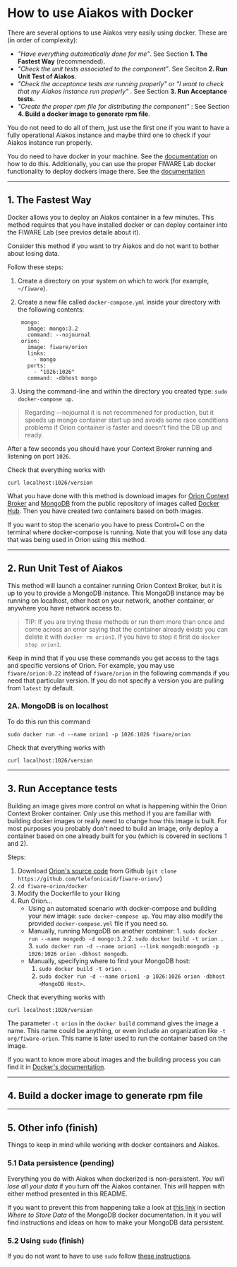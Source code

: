 
# How to use Aiakos with Docker

There are several options to use Aiakos very easily using docker. These are (in order of complexity):

- _"Have everything automatically done for me"_. See Section **1. The Fastest Way** (recommended).
- _"Check the unit tests associated to the component"_. See Seciton **2. Run Unit Test of Aiakos**.
- _"Check the acceptance tests are running properly"_ or _"I want to check that my Aiakos instance run properly"_ . See Section **3. Run Acceptance tests**.
- _"Create the proper rpm file for distributing the component"_ : See Section **4. Build a docker image to generate rpm file**.

You do not need to do all of them, just use the first one if you want to have a fully operational Aiakos instance and maybe third one to check if your Aiakos instance run properly.

You do need to have docker in your machine. See the [documentation](https://docs.docker.com/installation/) on how to do this. Additionally, you can use the proper FIWARE Lab docker functionality to deploy dockers image there. See the [documentation](https://docs.docker.com/installation/)

----
## 1. The Fastest Way

Docker allows you to deploy an Aiakos container in a few minutes. This method requires that you have installed docker or can deploy container into the FIWARE Lab (see previos detaile about it).

Consider this method if you want to try Aiakos and do not want to bother about losing data.

Follow these steps:

1. Create a directory on your system on which to work (for example, `~/fiware`).
2. Create a new file called `docker-compose.yml` inside your directory with the following contents:
	
		mongo:
		  image: mongo:3.2
		  command: --nojournal
		orion:
		  image: fiware/orion
		  links:
		    - mongo
		  ports:
		    - "1026:1026"
		  command: -dbhost mongo

3. Using the command-line and within the directory you created type: `sudo docker-compose up`.

> Regarding --nojournal it is not recommened for production, but it speeds up mongo container start up and avoids some race conditions problems if Orion container is faster and doesn't find the DB up and ready.

After a few seconds you should have your Context Broker running and listening on port `1026`.

Check that everything works with

	curl localhost:1026/version

What you have done with this method is download images for [Orion Context Broker](https://hub.docker.com/r/fiware/orion/) and [MongoDB](https://hub.docker.com/_/mongo/) from the public repository of images called [Docker Hub](https://hub.docker.com/). Then you have created two containers based on both images.

If you want to stop the scenario you have to press Control+C on the terminal where docker-compose is running. Note that you will lose any data that was being used in Orion using this method.

----
## 2. Run Unit Test of Aiakos

This method will launch a container running Orion Context Broker, but it is up to you to provide a MongoDB instance. This MongoDB instance may be running on localhost, other host on your network, another container, or anywhere you have network access to.

> TIP: If you are trying these methods or run them more than once and come across an error saying that the container already exists you can delete it with `docker rm orion1`. If you have to stop it first do `docker stop orion1`.

Keep in mind that if you use these commands you get access to the tags and specific versions of Orion. For example, you may use `fiware/orion:0.22` instead of `fiware/orion` in the following commands if you need that particular version. If you do not specify a version you are pulling from `latest` by default.

### 2A. MongoDB is on localhost

To do this run this command

	sudo docker run -d --name orion1 -p 1026:1026 fiware/orion

Check that everything works with

	curl localhost:1026/version

----
## 3. Run Acceptance tests

Building an image gives more control on what is happening within the Orion Context Broker container. Only use this method if you are familiar with building docker images or really need to change how this image is built. For most purposes you probably don't need to build an image, only deploy a container based on one already built for you (which is covered in sections 1 and 2).

Steps:

1. Download [Orion's source code](https://github.com/telefonicaid/fiware-orion/) from Github (`git clone https://github.com/telefonicaid/fiware-orion/`)
2. `cd fiware-orion/docker`
3. Modify the Dockerfile to your liking
4. Run Orion...
	* Using an automated scenario with docker-compose and building your new image: `sudo docker-compose up`. You may also modify the provided `docker-compose.yml` file if you need so.
	* Manually, running MongoDB on another container: 
        	1. `sudo docker run --name mongodb -d mongo:3.2`
		2. `sudo docker build -t orion .`
		3. `sudo docker run -d --name orion1 --link mongodb:mongodb -p 1026:1026 orion -dbhost mongodb`.
	* Manually, specifying where to find your MongoDB host:
		1. `sudo docker build -t orion .`
		2. `sudo docker run -d --name orion1 -p 1026:1026 orion -dbhost <MongoDB Host>`.

Check that everything works with

	curl localhost:1026/version

The parameter `-t orion` in the `docker build` command gives the image a name. This name could be anything, or even include an organization like `-t org/fiware-orion`. This name is later used to run the container based on the image.

If you want to know more about images and the building process you can find it in [Docker's documentation](https://docs.docker.com/userguide/dockerimages/).

----
## 4. Build a docker image to generate rpm file

----
## 5. Other info (finish)

Things to keep in mind while working with docker containers and Aiakos.

### 5.1 Data persistence (pending)
Everything you do with Aiakos when dockerized is non-persistent. *You will lose all your data* if you turn off the Aiakos container. This will happen with either method presented in this README.

If you want to prevent this from happening take a look at [this link](https://registry.hub.docker.com/_/mongo/) in section *Where to Store Data* of the MongoDB docker documentation. In it you will find instructions and ideas on how to make your MongoDB data persistent.

### 5.2 Using `sudo` (finish)

If you do not want to have to use `sudo` follow [these instructions](http://askubuntu.com/questions/477551/how-can-i-use-docker-without-sudo).
   